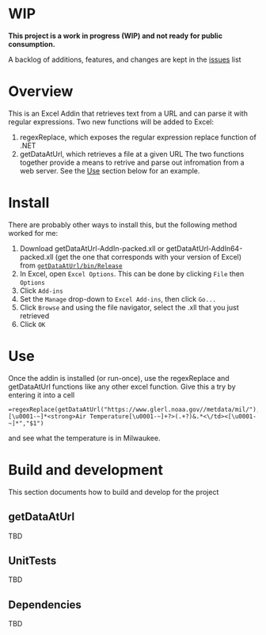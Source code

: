 # WIP
**This project is a work in progress (WIP) and not ready for public consumption.**

A backlog of additions, features, and changes are kept in the [issues]( https://github.com/Jerred-S/excelRegexAndUrlRetrieval/issues) list

# Overview
This is an Excel Addin that retrieves text from a URL and can parse it with regular expressions. Two new functions will be added to Excel:
1. regexReplace, which exposes the regular expression replace function of .NET
2. getDataAtUrl, which retrieves a file at a given URL
The two functions together provide a means to retrive and parse out infromation from a web server. See the [Use](#Use) section below for an example.

# Install
There are probably other ways to install this, but the following method worked for me:
1. Download getDataAtUrl-AddIn-packed.xll or getDataAtUrl-AddIn64-packed.xll (get the one that corresponds with your version of Excel) from  [`getDataAtUrl/bin/Release`](getDataAtUrl/bin/Release) 
2. In Excel, open `Excel Options`. This can be done by clicking `File` then `Options`
3. Click `Add-ins`
4. Set the `Manage` drop-down to `Excel Add-ins`, then click `Go...`
5. Click `Browse` and using the file navigator, select the .xll that you just retrieved
6. Click `OK`

# Use
Once the addin is installed (or run-once), use the regexReplace and getDataAtUrl functions like any other excel function. Give this a try by entering it into a cell 
```
=regexReplace(getDataAtUrl("https://www.glerl.noaa.gov//metdata/mil/"),"[\u0001-~]*<strong>Air Temperature[\u0001-~]+?>(.+?)&.*<\/td><[\u0001-~]*","$1")
```
and see what the temperature is in Milwaukee.

# Build and development
This section documents how to build and develop for the project

## getDataAtUrl
TBD

## UnitTests
TBD

## Dependencies
TBD
